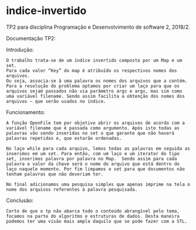 # indice-invertido
TP2 para disciplina Programação e Desenvolvimento de software 2, 2018/2.

Documentação TP2:

Introdução:

    O trabalho trata-se de um índice invertido composto por um Map e um set. 
    Para cada valor “Key” do map é atribuído os respectivos nomes dos arquivos. 
    Ou seja, associa-se à uma palavra os nomes dos arquivos que a contém. 
    Para a resolução do problema optamos por criar um laço para que os arquivos sejam passados não via parâmetro argc e argv, mas sim como uma variável filename. Sendo assim facilita a obtenção dos nomes dos arquivos – que serão usados no índice.

Funcionamento:

    A função OpenFile tem por objetivo abrir os arquivos de acordo com a variável filename que é passada como argumento. Após isto todas as   palavras vão sendo inseridas no set o que garante que não haverá palavras repetidas e, que estarão ordenadas. 

    No laço while para cada arquivo, lemos todas as palavras em seguida as inserimos em um set. Para então, com um laço e um iterator do tipo set, inserimos palavra por palavra no Map.  Sendo assim para cada palavra o valor da chave será o nome do arquivo que está dentro do laço naquele momento. Por fim limpamos o set para que documentos não tenham palavras que não deveriam ter.

    No final adicionamos uma pesquisa simples que apenas imprime na tela o nome dos arquivos referentes à palavra pesquisada.

Conclusão:

    Certo de que o tp não abarca todo o conteúdo abrangível pelo tema, focamos na parte do algoritmo e estruturas de dados. Desta maneira podemos ter uma visão mais ampla daquilo que se pode fazer com a STL.

